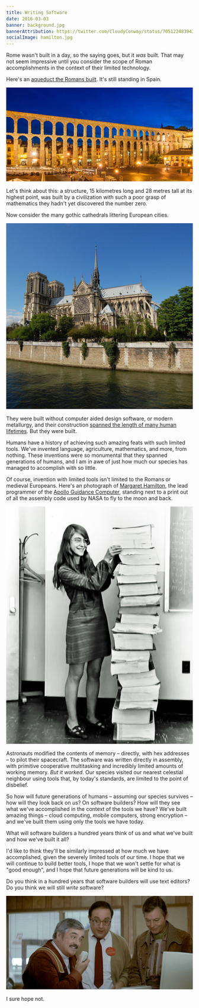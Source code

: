 ```yaml
---
title: Writing Software
date: 2016-03-03
banner: background.jpg
bannerAttribution: https://twitter.com/CloudyConway/status/705122483943432197
socialImage: hamilton.jpg
---
```


Rome wasn't built in a day, so the saying goes, but it _was_ built. That may not seem impressive until you consider the scope of Roman accomplishments in the context of their limited technology.

Here's an [aqueduct the Romans built](https://en.wikipedia.org/wiki/Aqueduct_of_Segovia). It's still standing in Spain.

<Wide>

[![The Segovia Aqueduct](aqueduct.jpg)](https://commons.wikimedia.org/wiki/File:Roman_Aqueduct_Segovia_night_2012_Spain.jpg)

</Wide>

Let's think about this: a structure, 15 kilometres long and 28 metres tall at its highest point, was built by a civilization with such a poor grasp of mathematics they hadn't yet discovered the number zero.

Now consider the many gothic cathedrals littering European cities.

<Wide>

[![Notre Dame cathedral](notredame.jpg)](https://en.wikipedia.org/wiki/File:Notre_Dame_dalla_Senna.jpg)

</Wide>

They were built without computer aided design software, or modern metallurgy, and their construction [spanned the length of many human lifetimes](https://en.wikipedia.org/wiki/Notre_Dame_de_Paris#Timeline_of_construction). But they were built.

Humans have a history of achieving such amazing feats with such limited tools. We've invented language, agriculture, mathematics, and more, from nothing. These inventions were so monumental that they spanned generations of humans, and I am in awe of just how much our species has managed to accomplish with so little.

Of course, invention with limited tools isn't limited to the Romans or medieval Europeans. Here's an photograph of [Margaret Hamilton](<https://en.wikipedia.org/wiki/Margaret_Hamilton_(scientist)>), the lead programmer of the [Apollo Guidance Computer](https://en.wikipedia.org/wiki/Apollo_Guidance_Computer), standing next to a print out of all the assembly code used by NASA to fly to the moon and back.

<Narrow>

[![Lead AGC programmer Margaret Hamilton](hamilton.jpg)](https://commons.wikimedia.org/wiki/File:Margaret_Hamilton.gif)

</Narrow>

Astronauts modified the contents of memory – directly, with hex addresses – to pilot their spacecraft. The software was written directly in assembly, with primitive cooperative multitasking and incredibly limited amounts of working memory. _But it worked_. Our species visited our nearest celestial neighbour using tools that, by today's standards, are limited to the point of disbelief.

So how will future generations of humans – assuming our species survives – how will they look back on _us_? On software builders? How will they see what we've accomplished in the context of the tools we have? We've built amazing things – cloud computing, mobile computers, strong encryption – and we've built them using only the tools we have today.

What will software builders a hundred years think of us and what we've built and how we've built it all?

I'd like to think they'll be similarly impressed at how much we have accomplished, given the severely limited tools of our time. I hope that we will continue to build better tools, I hope that we won't settle for what is "good enough", and I hope that future generations will be kind to us.

Do you think in a hundred years that software builders will use text editors? Do you think we will still _write_ software?

<Wide>

![How quaint, indeed.](scotty.jpg)

</Wide>

I sure hope not.
